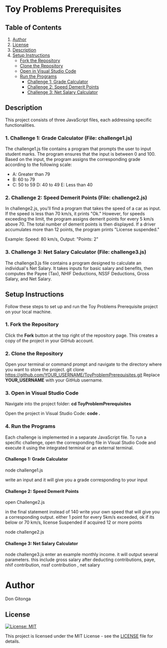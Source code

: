 # Toy Problems Prerequisites

## Table of Contents

1. [Author](#author)
2. [License](#license)
3. [Description](#description)    
4. [Setup Instructions](#setup-instructions)
   - [Fork the Repository](#1-fork-the-repository)
   - [Clone the Repository](#2-clone-the-repository)
   - [Open in Visual Studio Code](#3-open-in-visual-studio-code)
   - [Run the Programs](#4-run-the-programs)
      - [Challenge 1: Grade Calculator](#challenge-1-grade-calculator)
      - [Challenge 2: Speed Demerit Points](#challenge-2-speed-demerit-points)
      - [Challenge 3: Net Salary Calculator](#challenge-3-net-salary-calculator)



## Description
This project consists of three JavaScript files, each addressing specific functionalities.

### 1. Challenge 1: Grade Calculator (File: challenge1.js)
The challenge1.js file contains a program that prompts the user to input student marks. The program ensures that the input is between 0 and 100. Based on the input, the program assigns the corresponding grade according to the following scale:

- A: Greater than 79
- B: 60 to 79
- C: 50 to 59
D: 40 to 49
E: Less than 40

### 2. Challenge 2: Speed Demerit Points (File: challenge2.js)
In challenge2.js, you'll find a program that takes the speed of a car as input. If the speed is less than 70 km/s, it prints "Ok." However, for speeds exceeding the limit, the program assigns demerit points for every 5 km/s above 70. The total number of demerit points is then displayed. If a driver accumulates more than 12 points, the program prints "License suspended."

Example:
Speed: 80 km/s, Output: "Points: 2"

### 3. Challenge 3: Net Salary Calculator (File: challenge3.js)
The challenge3.js file contains a program designed to calculate an individual's Net Salary. It takes inputs for basic salary and benefits, then computes the Payee (Tax), NHIF Deductions, NSSF Deductions, Gross Salary, and Net Salary.


## Setup Instructions
Follow these steps to set up and run the Toy Problems Prerequisite project on your local machine.

### 1. Fork the Repository
Click the **Fork** button at the top right of the repository page. This creates a copy of the project in your GitHub account.

### 2. Clone the Repository
Open your terminal or command prompt and navigate to the directory where you want to store the project.
git clone https://github.com/YOUR_USERNAME/ToyProblemPrerequisites.git
Replace **YOUR_USERNAME** with your GitHub username.

### 3. Open in Visual Studio Code
Navigate into the project folder:
**cd ToyProblemPrerequisites**

Open the project in Visual Studio Code:
**code .**

### 4. Run the Programs
Each challenge is implemented in a separate JavaScript file. To run a specific challenge, open the corresponding file in Visual Studio Code and execute it using the integrated terminal or an external terminal.

#### Challenge 1: Grade Calculator
node challenge1.js

write an input and it will give you a grade corresponding to your input

#### Challenge 2: Speed Demerit Points
open Challenge2.js

in the final statement instead of 140 write your own speed that will give you a corresponding output. either 1 point for every 5km/s exceeded, ok if its below or 70 km/s, license Suspended if acquired 12 or more points

node challenge2.js

#### Challenge 3: Net Salary Calculator
node challenge3.js
enter an example monthly income.
it will output several parameters. this include gross salary after deducting contributions, paye, nhif contribution, nssf contribution , net salary

# Author

Don Gitonga

## License

[![License: MIT](https://img.shields.io/badge/License-MIT-yellow.svg)](https://opensource.org/licenses/MIT)

This project is licensed under the MIT License - see the [LICENSE](LICENSE) file for details.




